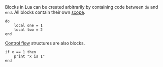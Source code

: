 Blocks in Lua can be created arbitrarily by containing code between
```do``` and ```end```. All blocks contain their own [scope](#scope).

    do
        local one = 1
        local two = 2
    end

[Control flow](#control_flow) structures are also blocks.

    if x == 1 then
        print "x is 1"
    end
